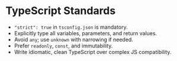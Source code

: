# TypeScript Standards

- `"strict": true` in `tsconfig.json` is mandatory.
- Explicitly type all variables, parameters, and return values.
- Avoid `any`; use `unknown` with narrowing if needed.
- Prefer `readonly`, `const`, and immutability.
- Write idiomatic, clean TypeScript over complex JS compatibility.
